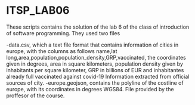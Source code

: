 # ITSP_LAB06

These scripts contains the solution of the lab 6 of the class of introduction of software programming.
They used two files

-data.csv, which a text file format that contains information of cities in europe, with the columns as follows
 name,lat long,area,population,population_density,GRP,vaccinated, the coordinates given in degrees,
 area in square kilometers, population density given by inhabitants per square kilometer, GRP in billions of EUR 
 and inhabitantes already full vaccinated against covid-19
 Information extracted from official sources of city.
-europe.geojson, contains the polyline of the costline of europe, with its coordinates in degrees WGS84.
 File provided by the proffesor of the course.

